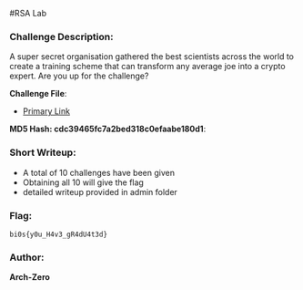 
#RSA Lab

### Challenge Description:

A super secret organisation gathered the best scientists across the world to create a training scheme that can transform any average joe into a crypto expert.
Are you up for the challenge?

**Challenge File**:
+ [Primary Link](./Handout/RSA_Lab.zip)

**MD5 Hash: cdc39465fc7a2bed318c0efaabe180d1**:

### Short Writeup:

+ A total of 10 challenges have been given 
+ Obtaining all 10 will give the flag
+ detailed writeup provided in admin folder

### Flag:

`bi0s{y0u_H4v3_gR4dU4t3d}`

### Author:

**Arch-Zero**
    


